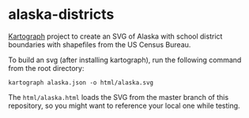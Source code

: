 # alaska-districts
[Kartograph](http://kartograph.org/) project to create an SVG of Alaska with school district boundaries with shapefiles from the US Census Bureau.

To build an svg (after installing kartograph), run the following command from the root directory:
```
kartograph alaska.json -o html/alaska.svg
```

The `html/alaska.html` loads the SVG from the master branch of this repository, so you might want to reference your local one while testing.